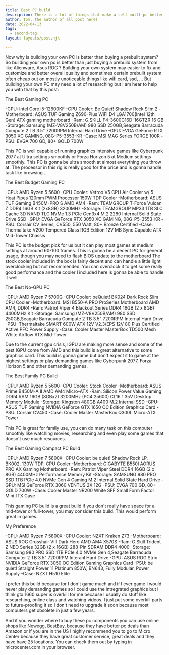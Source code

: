 ```yaml
---
title: Best PC build
description: There is a lot of things that make a self-built pc better including ...
author: Tom, the author of all post here!
date: 2022-04-13
tags: 
  - second-tag
layout: layouts/post.njk

--- 
```

 
  Now why is building your own PC is better than buying a prebuilt system? So building your own pc is 
  better than just buying a prebuild system from like Alienware, Asus ROG ? Building your own system may
  easier to fix and customize and better overall quality and sometimes certain prebuilt system often cheap
  out on mostly unoticeable things like wifi card, ssd, ... But building your own PC may need a lot of 
  researching but I am hear to help you with that by this post:

 The Best Gaming PC

 -CPU: Intel Core i5-12600KF
 -CPU Cooler: Be Quiet! Shadow Rock Slim 2
 -Motherboard: ASUS TUF Gaming Z690-Plus WiFi D4 LGA1700(Intel 12th Gen) ATX gaming motherboard
 -Ram: G.SKILL F4-3600C16D-16GTZR 16 GB
 -Storage: Samsung (MZ-V8V250B/AM) 980 SSD 250GB,Seagate Barracuda Compute 2 TB 3.5" 7200RPM Internal Hard Drive
 -GPU: EVGA GeForce RTX 3050 XC GAMING, 08G-P5-3553-KR
 -Case: MSI MAG Series FORGE 100R
 -PSU: EVGA 700 GD, 80+ GOLD 700W
  
  This PC is well capable of running graphics intensive games like Cyberpunk 2077 at Ultra settings smoothly or 
 Forza Horizon 5 at Medium settings smoothly. This PC is gonna be ultra smooth at almost everything you throw at.
 The processor in this rig is really good for the price and is gonna handle task like browsing...
  
  The Best Budget Gaming PC
 
  -CPU: AMD Ryzen 5 5600
  -CPU Cooler: Vetroo V5 CPU Air Cooler w/ 5 Heat Pipes 120mm PWM Processor 150W TDP Cooler
  -Motherboard: ASUS TUF Gaming B450M-PRO S AMD AM4
  -Ram: TEAMGROUP T-Force Vulcan Z DDR4 16GB Kit (2x8GB) 3200MHz
  -Storage: TEAMGROUP MP33 1TB SLC Cache 3D NAND TLC NVMe 1.3 PCIe Gen3x4 M.2 2280 Internal Solid State Drive SSD
  -GPU: EVGA GeForce RTX 3050 XC GAMING, 08G-P5-3553-KR
  -PSU: Corsair CV Series, CV550, 550 Watt, 80+ Bronze Certified
  -Case: Thermaltake V200 Tempered Glass RGB Edition 12V MB Sync Capable ATX Mid-Tower Chassis
  
  This PC is the budget pick for us but it can play most games at medium settings at around 60-100 frames.
 This is gonna be a decent PC for general usage, though you may need to flash BIOS update to the motherboard 
 The stock cooler included in the box is fairly decent and can handle a little light overclocking but not 
 recommended. You can overclock it to get some really good performance and the cooler I included here is gonna 
 be able to handle it well.
 
  The Best No-GPU PC
  
  -CPU: AMD Ryzen 7 5700G
  -CPU Cooler: beQuiet! BK024 Dark Rock Slim CPU Cooler
  -Motherboard: MSI B550-A PRO ProSeries Motherboard AMD AM4, DDR4
  -Ram: Patriot Viper 4 Blackout Series DDR4 16GB (2 x 8GB) 4400MHz Kit
  -Storage: Samsung (MZ-V8V250B/AM) 980 SSD 250GB,Seagate Barracuda Compute 2 TB 3.5" 7200RPM Internal Hard Drive
  -PSU: Thermaltake SMART 600W ATX 12V V2.3/EPS 12V 80 Plus Certified Active PFC Power Supply
  -Case: Cooler Master MasterBox TD500 Mesh White Airflow ATX Mid-Tower
  
   Due to the current gpu crisis, IGPU are making more sense and some of the best IGPU come from AMD and this build
  is a great alternative to some graphics card. This build is gonna game but don't expect it to game at the highest 
  settings or play demanding games like Cyberpunk 2077, Forza Horizon 5 and other demanding games.
  
  The Best Family PC Build
  
  -CPU: AMD Ryzen 5 5600
  -CPU Cooler: Stock Cooler
  -Motherboard: ASUS Prime B450M-A II AMD AM4 Micro-ATX
  -Ram: Silicon Power Value Gaming DDR4 RAM 16GB (8GBx2) 3200MHz (PC4 25600) CL16 1.35V Desktop Memory Module
  -Storage: Kingston 480GB A400 M.2 Internal SSD
  -GPU: ASUS TUF Gaming NVIDIA GeForce GTX 1650 OC Edition Graphics Card
  -PSU: Corsair CV450 
  -Case: Cooler Master MasterBox Q300L Micro-ATX Tower
  
   This PC is great for family use, you can do many task on this computer smoothly like watching movies, researching
  and even play some games that doesn't use much resources.
  
  The Best Gaming Compact PC Build
  
  -CPU: AMD Ryzen 7 5800X
  -CPU Cooler: be quiet! Shadow Rock LP, BK002, 130W TDP, CPU Cooler
  -Motherboard: GIGABYTE B550I AORUS PRO AX Gaming Motherboard
  -Ram: Patriot Viper Steel DDR4 16GB (2 x 8GB) 4400MHz Performance Memory Kit
  -Storage: SAMSUNG 980 PRO SSD 1TB PCIe 4.0 NVMe Gen 4 Gaming M.2 Internal Solid State Hard Drive
  -GPU: MSI GeForce RTX 3060 VENTUS 2X 12G
  -PSU: EVGA 700 GD, 80+ GOLD 700W
  -Case: Cooler Master NR200 White SFF Small Form Factor Mini-ITX Case
  
   This gaming PC build is a great build if you don't really have space for a mid-tower or full-tower, you may consider this
  build. This would perform great in games.
  
  My Preference
  
  -CPU: AMD Ryzen 7 5800X
  -CPU Cooler: NZXT Kraken Z73
  -Motherboard:  ASUS ROG Crosshair VIII Dark Hero AMD AM4 X570S
  -Ram: G.Skill Trident Z NEO Series 32GB (2 x 16GB) 288-Pin SDRAM DDR4 4000
  -Storage: Samsung 980 PRO SSD 1TB PCIe 4.0 NVMe Gen 4,Seagate Barracuda Computer 2 TB 3.5" 7200RPM Interanl Hard Drive
  -GPU: ASUS ROG Strix NVIDIA GeForce RTX 3050 OC Edition Gaming Graphics Card
  -PSU: be quiet! Straight Power 11 Platinum 850W, BN643, Fully Modular, Power Supply
  -Case: NZXT H510 Elite
  
   I prefer this build because for I don't game much and if I ever game I would never play demanding games so I could use the
  intregrated graphics but I think gtx 1660 super is overkill for me because I usually do stuff like researching, online class
  and watching videos. I just put some overkill parts to future-proofing it so I don't need to upgrade it soon because most 
  computers get obsolete in just a few years. 
  
   And if you wonder where to buy these pc components you can use online shops like Newegg, BestBuy, because they have better 
  pc deals than Amazon or if you are in the US I highly recommend you to go to Micro Center because they have great customer 
  service, great deals and they have have 25 locations. You can check them out by typing in microcenter.com in your browser.
  
